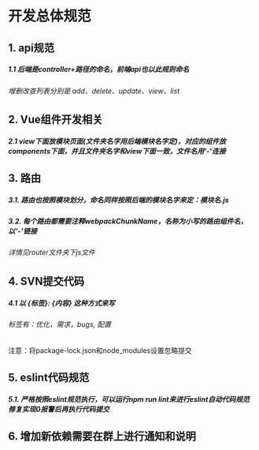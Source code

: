 # 开发总体规范

## 1. api规范

##### 1.1 后端是controller+路径的命名，前端api也以此规则命名

###### 增删改查列表分别是 add、delete、update、view、list

## 2. Vue组件开发相关

##### 2.1 view下面放模块页面(文件夹名字用后端模块名字定)，对应的组件放components下面，并且文件夹名字和view下面一致，文件名用'-'连接

## 3. 路由

##### 3.1. 路由也按照模块划分，命名同样按照后端的模块名字来定：模块名.js
##### 3.2. 每个路由都需要注释webpackChunkName，名称为小写的路由组件名，以‘-’链接

###### 详情见router文件夹下js文件

## 4. SVN提交代码

##### 4.1 以 {标签}: {内容} 这种方式来写
###### 标签有：优化，需求，bugs, 配置
注意：将package-lock.json和node_modules设置忽略提交

## 5. eslint代码规范

##### 5.1. 严格按照eslint规范执行，可以运行npm run lint来进行eslint自动代码规范修复实现0报警后再执行代码提交

## 6. 增加新依赖需要在群上进行通知和说明